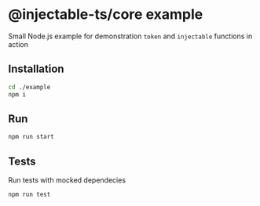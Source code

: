 # @injectable-ts/core example

Small Node.js example for demonstration `token` and `injectable` functions in action

## Installation

```sh
cd ./example
npm i
```

## Run

```sh
npm run start
```

## Tests

Run tests with mocked dependecies

```
npm run test
```
